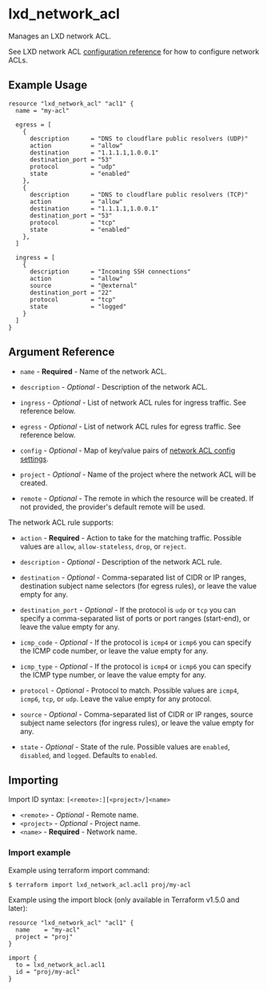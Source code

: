 # lxd_network_acl

Manages an LXD network ACL.

See LXD network ACL [configuration reference](https://documentation.ubuntu.com/lxd/latest/howto/network_acls/) for how to configure network ACLs.

## Example Usage

```hcl
resource "lxd_network_acl" "acl1" {
  name = "my-acl"

  egress = [
    {
      description      = "DNS to cloudflare public resolvers (UDP)"
      action           = "allow"
      destination      = "1.1.1.1,1.0.0.1"
      destination_port = "53"
      protocol         = "udp"
      state            = "enabled"
    },
    {
      description      = "DNS to cloudflare public resolvers (TCP)"
      action           = "allow"
      destination      = "1.1.1.1,1.0.0.1"
      destination_port = "53"
      protocol         = "tcp"
      state            = "enabled"
    },
  ]

  ingress = [
    {
      description      = "Incoming SSH connections"
      action           = "allow"
      source           = "@external"
      destination_port = "22"
      protocol         = "tcp"
      state            = "logged"
    }
  ]
}
```

## Argument Reference

* `name` - **Required** - Name of the network ACL.

* `description` - *Optional* - Description of the network ACL.

* `ingress` - *Optional* - List of network ACL rules for ingress traffic. See reference below.

* `egress` - *Optional* - List of network ACL rules for egress traffic. See reference below.

* `config` - *Optional* - Map of key/value pairs of
  [network ACL config settings](https://documentation.ubuntu.com/lxd/latest/howto/network_acls/).

* `project` - *Optional* - Name of the project where the network ACL will be created.

* `remote` - *Optional* - The remote in which the resource will be created. If
  not provided, the provider's default remote will be used.

The network ACL rule supports:

* `action` - **Required** - Action to take for the matching traffic. Possible values are `allow`, `allow-stateless`, `drop`, or `reject`.

* `description` - *Optional* - Description of the network ACL rule.

* `destination` - *Optional* - Comma-separated list of CIDR or IP ranges, destination subject name selectors (for egress rules), or leave the value empty for any.

* `destination_port` - *Optional* - If the protocol is `udp` or `tcp` you can specify a comma-separated list of ports or port ranges (start-end), or leave the value empty for any.

* `icmp_code` - *Optional* - If the protocol is `icmp4` or `icmp6` you can specify the ICMP code number, or leave the value empty for any.

* `icmp_type` - *Optional* - If the protocol is `icmp4` or `icmp6` you can specify the ICMP type number, or leave the value empty for any.

* `protocol` - *Optional* - Protocol to match. Possible values are `icmp4`, `icmp6`, `tcp`, or `udp`. Leave the value empty for any protocol.

* `source` - *Optional* - Comma-separated list of CIDR or IP ranges, source subject name selectors (for ingress rules), or leave the value empty for any.

* `state` - *Optional* - State of the rule. Possible values are `enabled`, `disabled`, and `logged`. Defaults to `enabled`.

## Importing

Import ID syntax: `[<remote>:][<project>/]<name>`

* `<remote>` - *Optional* - Remote name.
* `<project>` - *Optional* - Project name.
* `<name>` - **Required** - Network name.

### Import example

Example using terraform import command:

```shell
$ terraform import lxd_network_acl.acl1 proj/my-acl
```

Example using the import block (only available in Terraform v1.5.0 and later):

```hcl
resource "lxd_network_acl" "acl1" {
  name    = "my-acl"
  project = "proj"
}

import {
  to = lxd_network_acl.acl1
  id = "proj/my-acl"
}
```
